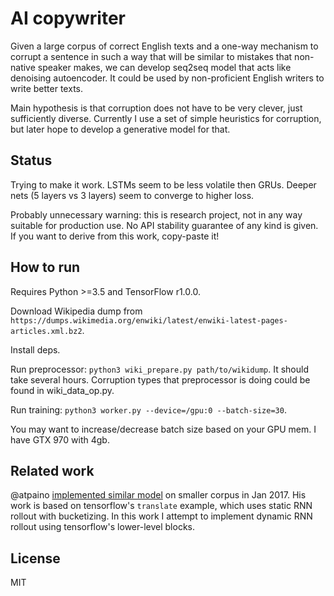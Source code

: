 # AI copywriter
Given a large corpus of correct English texts and a one-way mechanism to corrupt a sentence in such a way that will be similar to mistakes that non-native speaker makes, we can develop seq2seq model that acts like denoising autoencoder. It could be used by non-proficient English writers to write better texts.

Main hypothesis is that corruption does not have to be very clever, just sufficiently diverse. Currently I use a set of simple heuristics for corruption, but later hope to develop a generative model for that.

## Status
Trying to make it work.
LSTMs seem to be less volatile then GRUs. Deeper nets (5 layers vs 3 layers) seem to converge to higher loss.

Probably unnecessary warning: this is research project, not in any way suitable for production use. No API stability guarantee of any kind is given. If you want to derive from this work, copy-paste it!

## How to run
Requires Python >=3.5 and TensorFlow r1.0.0.

Download Wikipedia dump from `https://dumps.wikimedia.org/enwiki/latest/enwiki-latest-pages-articles.xml.bz2`.

Install deps.

Run preprocessor: `python3 wiki_prepare.py path/to/wikidump`. It should take several hours. Corruption types that preprocessor is doing could be found in wiki_data_op.py.

Run training: `python3 worker.py --device=/gpu:0 --batch-size=30`.

You may want to increase/decrease batch size based on your GPU mem. I have GTX 970 with 4gb.

## Related work
@atpaino [implemented similar model](https://github.com/atpaino/deep-text-corrector) on smaller corpus in Jan 2017. His work is based on tensorflow's `translate` example, which uses static RNN rollout with bucketizing. In this work I attempt to implement dynamic RNN rollout using tensorflow's lower-level blocks.

## License
MIT
